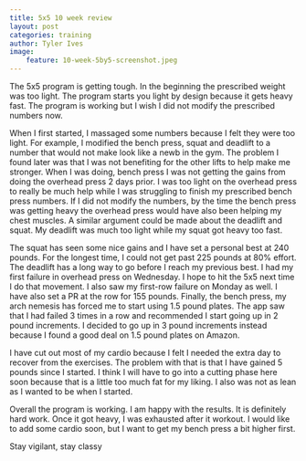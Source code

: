 ```yaml
---
title: 5x5 10 week review
layout: post
categories: training
author: Tyler Ives
image:
    feature: 10-week-5by5-screenshot.jpeg
---
```


<p>The 5x5 program is getting tough. In the beginning the prescribed weight was too light. The program starts you light 
by design because it gets heavy fast. The program is working but I wish I did not modify the prescribed numbers now.</p>

<p>When I first started, I massaged some numbers because I felt they were too light. For example, I modified the bench 
press, squat and deadlift to a number that would not make look like a newb in the gym. The problem I found later was 
that I was not benefiting for the other lifts to help make me stronger. When I was doing, bench press I was not getting 
the gains from doing the overhead press 2 days prior. I was too light on the overhead press to really be much help while 
I was struggling to finish my prescribed bench press numbers. If I did not modify the numbers, by the time the bench 
press was getting heavy the overhead press would have also been helping my chest muscles. A similar argument could be 
made about the deadlift and squat. My deadlift was much too light while my squat got heavy too fast.
</p>
 
 <p>The squat has seen some nice gains and I have set a personal best at 240 pounds. For the longest time, I could not 
 get past 225 pounds at 80% effort. The deadlift has a long way to go before I reach my previous best. I had my first 
 failure in overhead press on Wednesday. I hope to hit the 5x5 next time I do that movement. I also saw my first-row 
 failure on Monday as well. I have also set a PR at the row for 155 pounds. Finally, the bench press, my arch nemesis 
 has forced me to start using 1.5 pound plates. The app saw that I had failed 3 times in a row and recommended I start 
 going up in 2 pound increments. I decided to go up in 3 pound increments instead because I found a good deal on 1.5 
 pound plates on Amazon.
</p>
 
 <p>I have cut out most of my cardio because I felt I needed the extra day to recover from the exercises. The problem 
 with that is that I have gained 5 pounds since I started. I think I will have to go into a cutting phase here soon 
 because that is a little too much fat for my liking. I also was not as lean as I wanted to be when I started.
</p>
 
 <p>Overall the program is working. I am happy with the results. It is definitely hard work. Once it got heavy, I was 
 exhausted after it workout. I would like to add some cardio soon, but I want to get my bench press a bit higher first.
</p>
 
 
 <p>Stay vigilant, stay classy</p> 
